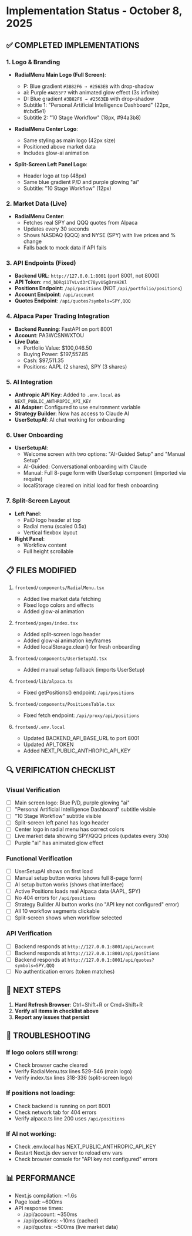 # Implementation Status - October 8, 2025

## ✅ COMPLETED IMPLEMENTATIONS

### 1. Logo & Branding
- **RadialMenu Main Logo (Full Screen)**:
  - P: Blue gradient `#3B82F6 → #2563EB` with drop-shadow
  - ai: Purple `#A855F7` with animated glow effect (3s infinite)
  - D: Blue gradient `#3B82F6 → #2563EB` with drop-shadow
  - Subtitle 1: "Personal Artificial Intelligence Dashboard" (22px, #cbd5e1)
  - Subtitle 2: "10 Stage Workflow" (18px, #94a3b8)

- **RadialMenu Center Logo**:
  - Same styling as main logo (42px size)
  - Positioned above market data
  - Includes glow-ai animation

- **Split-Screen Left Panel Logo**:
  - Header logo at top (48px)
  - Same blue gradient P/D and purple glowing "ai"
  - Subtitle: "10 Stage Workflow" (12px)

### 2. Market Data (Live)
- **RadialMenu Center**:
  - Fetches real SPY and QQQ quotes from Alpaca
  - Updates every 30 seconds
  - Shows NASDAQ (QQQ) and NYSE (SPY) with live prices and % change
  - Falls back to mock data if API fails

### 3. API Endpoints (Fixed)
- **Backend URL**: `http://127.0.0.1:8001` (port 8001, not 8000)
- **API Token**: `rnd_bDRqi1TvLvd3rC78yvUSgDraH2Kl`
- **Positions Endpoint**: `/api/positions` (NOT `/api/portfolio/positions`)
- **Account Endpoint**: `/api/account`
- **Quotes Endpoint**: `/api/quotes?symbols=SPY,QQQ`

### 4. Alpaca Paper Trading Integration
- **Backend Running**: FastAPI on port 8001
- **Account**: PA3WCSNWXTOU
- **Live Data**:
  - Portfolio Value: $100,046.50
  - Buying Power: $197,557.85
  - Cash: $97,511.35
  - Positions: AAPL (2 shares), SPY (3 shares)

### 5. AI Integration
- **Anthropic API Key**: Added to `.env.local` as `NEXT_PUBLIC_ANTHROPIC_API_KEY`
- **AI Adapter**: Configured to use environment variable
- **Strategy Builder**: Now has access to Claude AI
- **UserSetupAI**: AI chat working for onboarding

### 6. User Onboarding
- **UserSetupAI**:
  - Welcome screen with two options: "AI-Guided Setup" and "Manual Setup"
  - AI-Guided: Conversational onboarding with Claude
  - Manual: Full 8-page form with UserSetup component (imported via require)
  - localStorage cleared on initial load for fresh onboarding

### 7. Split-Screen Layout
- **Left Panel**:
  - PaiD logo header at top
  - Radial menu (scaled 0.5x)
  - Vertical flexbox layout
- **Right Panel**:
  - Workflow content
  - Full height scrollable

## 📋 FILES MODIFIED

1. `frontend/components/RadialMenu.tsx`
   - Added live market data fetching
   - Fixed logo colors and effects
   - Added glow-ai animation

2. `frontend/pages/index.tsx`
   - Added split-screen logo header
   - Added glow-ai animation keyframes
   - Added localStorage.clear() for fresh onboarding

3. `frontend/components/UserSetupAI.tsx`
   - Added manual setup fallback (imports UserSetup)

4. `frontend/lib/alpaca.ts`
   - Fixed getPositions() endpoint: `/api/positions`

5. `frontend/components/PositionsTable.tsx`
   - Fixed fetch endpoint: `/api/proxy/api/positions`

6. `frontend/.env.local`
   - Updated BACKEND_API_BASE_URL to port 8001
   - Updated API_TOKEN
   - Added NEXT_PUBLIC_ANTHROPIC_API_KEY

## 🔍 VERIFICATION CHECKLIST

### Visual Verification
- [ ] Main screen logo: Blue P/D, purple glowing "ai"
- [ ] "Personal Artificial Intelligence Dashboard" subtitle visible
- [ ] "10 Stage Workflow" subtitle visible
- [ ] Split-screen left panel has logo header
- [ ] Center logo in radial menu has correct colors
- [ ] Live market data showing SPY/QQQ prices (updates every 30s)
- [ ] Purple "ai" has animated glow effect

### Functional Verification
- [ ] UserSetupAI shows on first load
- [ ] Manual setup button works (shows full 8-page form)
- [ ] AI setup button works (shows chat interface)
- [ ] Active Positions loads real Alpaca data (AAPL, SPY)
- [ ] No 404 errors for `/api/positions`
- [ ] Strategy Builder AI button works (no "API key not configured" error)
- [ ] All 10 workflow segments clickable
- [ ] Split-screen shows when workflow selected

### API Verification
- [ ] Backend responds at `http://127.0.0.1:8001/api/account`
- [ ] Backend responds at `http://127.0.0.1:8001/api/positions`
- [ ] Backend responds at `http://127.0.0.1:8001/api/quotes?symbols=SPY,QQQ`
- [ ] No authentication errors (token matches)

## 🚀 NEXT STEPS

1. **Hard Refresh Browser**: Ctrl+Shift+R or Cmd+Shift+R
2. **Verify all items in checklist above**
3. **Report any issues that persist**

## 🔧 TROUBLESHOOTING

### If logo colors still wrong:
- Check browser cache cleared
- Verify RadialMenu.tsx lines 529-546 (main logo)
- Verify index.tsx lines 318-336 (split-screen logo)

### If positions not loading:
- Check backend is running on port 8001
- Check network tab for 404 errors
- Verify alpaca.ts line 200 uses `/api/positions`

### If AI not working:
- Check .env.local has NEXT_PUBLIC_ANTHROPIC_API_KEY
- Restart Next.js dev server to reload env vars
- Check browser console for "API key not configured" errors

## 📊 PERFORMANCE

- Next.js compilation: ~1.6s
- Page load: ~600ms
- API response times:
  - /api/account: ~350ms
  - /api/positions: ~10ms (cached)
  - /api/quotes: ~500ms (live market data)
